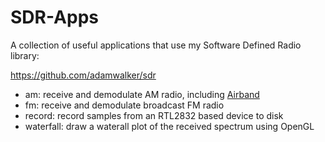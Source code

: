 # SDR-Apps

A collection of useful applications that use my Software Defined Radio library: 

https://github.com/adamwalker/sdr

* am: receive and demodulate AM radio, including [Airband](https://en.wikipedia.org/wiki/Airband)
* fm: receive and demodulate broadcast FM radio
* record: record samples from an RTL2832 based device to disk
* waterfall: draw a waterall plot of the received spectrum using OpenGL

